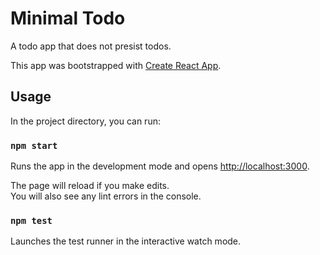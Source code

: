 # Minimal Todo

A todo app that does not presist todos.

This app was bootstrapped with [Create React App](https://github.com/facebook/create-react-app).

## Usage

In the project directory, you can run:

### `npm start`

Runs the app in the development mode and opens [http://localhost:3000](http://localhost:3000).

The page will reload if you make edits.<br>
You will also see any lint errors in the console.

### `npm test`

Launches the test runner in the interactive watch mode.
